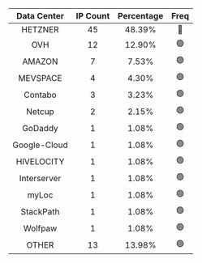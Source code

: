 | Data Center | IP Count | Percentage | Freq |
|:------------:|:--------:|:-----------:|:-----:|
| HETZNER | 45 | 48.39% | 🔴 |
| OVH | 12 | 12.90% | 🟢 |
| AMAZON | 7 | 7.53% | 🟢 |
| MEVSPACE | 4 | 4.30% | 🟢 |
| Contabo | 3 | 3.23% | 🟢 |
| Netcup | 2 | 2.15% | 🟢 |
| GoDaddy | 1 | 1.08% | 🟢 |
| Google-Cloud | 1 | 1.08% | 🟢 |
| HIVELOCITY | 1 | 1.08% | 🟢 |
| Interserver | 1 | 1.08% | 🟢 |
| myLoc | 1 | 1.08% | 🟢 |
| StackPath | 1 | 1.08% | 🟢 |
| Wolfpaw | 1 | 1.08% | 🟢 |
| OTHER | 13 | 13.98% | 🟢 |